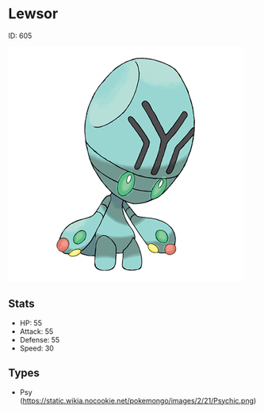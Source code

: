 # Lewsor


ID: 605

![](https://raw.githubusercontent.com/PokeAPI/sprites/master/sprites/pokemon/other/official-artwork/605.png "Lewsor")

## Stats


 - HP: 55
 - Attack: 55
 - Defense: 55
 - Speed: 30

## Types


 - Psy (https://static.wikia.nocookie.net/pokemongo/images/2/21/Psychic.png)
